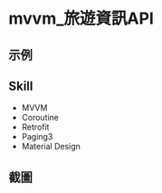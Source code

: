 # mvvm_旅遊資訊API

## 示例


## Skill
- MVVM
- Coroutine
- Retrofit
- Paging3
- Material Design


## 截圖

